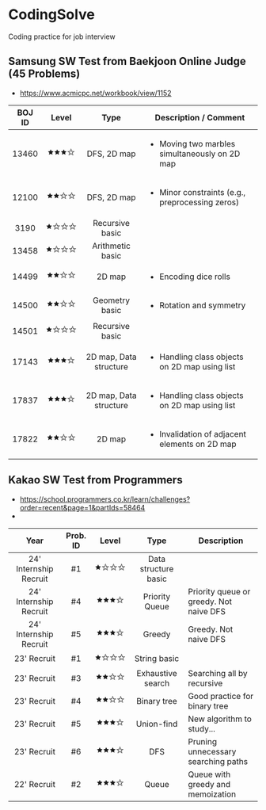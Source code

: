 # CodingSolve
Coding practice for job interview

## Samsung SW Test from Baekjoon Online Judge (45 Problems)
- https://www.acmicpc.net/workbook/view/1152

|BOJ ID | Level | Type       | Description / Comment                                             |
|:-----:|:-----:|:----------:|---------------------------------------------------------|
|13460  |🟊🟊🟊✩| DFS, 2D map | <ul><li>Moving two marbles simultaneously on 2D map</li></ul> |
|12100  |🟊🟊✩✩| DFS, 2D map | <ul><li>Minor constraints (e.g., preprocessing zeros)</li></ul> |
|3190   |🟊✩✩✩| Recursive basic ||
|13458  |🟊✩✩✩| Arithmetic basic ||
|14499  |🟊🟊✩✩| 2D map | <ul><li>Encoding dice rolls</li></ul> |
|14500  |🟊🟊✩✩| Geometry basic | <ul><li>Rotation and symmetry</li></ul> |
|14501  |🟊✩✩✩| Recursive basic ||
|17143  |🟊🟊🟊✩| 2D map, Data structure | <ul><li>Handling class objects on 2D map using list</li></ul> |
|17837  |🟊🟊🟊✩| 2D map, Data structure | <ul><li>Handling class objects on 2D map using list </li></ul> |
|17822  |🟊🟊✩✩| 2D map | <ul><li>Invalidation of adjacent elements on 2D map </li></ul> |

## Kakao SW Test from Programmers
- https://school.programmers.co.kr/learn/challenges?order=recent&page=1&partIds=58464
- 
| Year                   | Prob. ID | Level   | Type                 | Description                                             |
|:----------------------:|:--------:|:-------:|:--------------------:|---------------------------------------------------------|
| 24' Internship Recruit | #1       | 🟊✩✩✩  | Data structure basic | |
| 24' Internship Recruit | #4       | 🟊🟊🟊✩  | Priority Queue       | Priority queue or greedy. Not naive DFS|
| 24' Internship Recruit | #5       | 🟊🟊🟊✩  | Greedy               | Greedy. Not naive DFS|
| 23' Recruit            | #1       | 🟊✩✩✩  | String basic         | |
| 23' Recruit            | #3       | 🟊🟊✩✩  | Exhaustive search    | Searching all by recursive |
| 23' Recruit            | #4       | 🟊🟊✩✩  | Binary tree          | Good practice for binary tree |
| 23' Recruit            | #5       | 🟊🟊🟊✩  | Union-find           | New algorithm to study... |
| 23' Recruit            | #6       | 🟊🟊🟊✩  | DFS                  | Pruning unnecessary searching paths |
| 22' Recruit            | #2       | 🟊🟊🟊✩  | Queue                | Queue with greedy and memoization |

